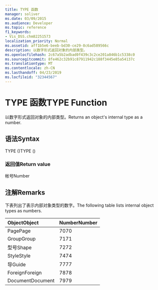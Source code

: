 ```yaml
---
title: TYPE 函数
manager: soliver
ms.date: 03/09/2015
ms.audience: Developer
ms.topic: reference
f1_keywords:
- Vis_DSS.chm82251573
localization_priority: Normal
ms.assetid: aff1b5e6-beeb-bd30-ce29-8c6ad589566c
description: 以数字形式返回对象的内部类型。
ms.openlocfilehash: 2c67a5b2adbad0f439c3c2ce201a846b1c5338c0
ms.sourcegitcommit: 8fe462c32b91c87911942c188f3445e85a54137c
ms.translationtype: MT
ms.contentlocale: zh-CN
ms.lasthandoff: 04/23/2019
ms.locfileid: "32344567"
---
```

# <a name="type-function"></a><span data-ttu-id="4f182-103">TYPE 函数</span><span class="sxs-lookup"><span data-stu-id="4f182-103">TYPE Function</span></span>

<span data-ttu-id="4f182-104">以数字形式返回对象的内部类型。</span><span class="sxs-lookup"><span data-stu-id="4f182-104">Returns an object's internal type as a number.</span></span> 
  
## <a name="syntax"></a><span data-ttu-id="4f182-105">语法</span><span class="sxs-lookup"><span data-stu-id="4f182-105">Syntax</span></span>

<span data-ttu-id="4f182-106">TYPE ()</span><span class="sxs-lookup"><span data-stu-id="4f182-106">TYPE ()</span></span>
  
### <a name="return-value"></a><span data-ttu-id="4f182-107">返回值</span><span class="sxs-lookup"><span data-stu-id="4f182-107">Return value</span></span>

<span data-ttu-id="4f182-108">帐号</span><span class="sxs-lookup"><span data-stu-id="4f182-108">Number</span></span>
  
## <a name="remarks"></a><span data-ttu-id="4f182-109">注解</span><span class="sxs-lookup"><span data-stu-id="4f182-109">Remarks</span></span>

<span data-ttu-id="4f182-110">下表列出了表示内部对象类型的数字。</span><span class="sxs-lookup"><span data-stu-id="4f182-110">The following table lists internal object types as numbers.</span></span>
  
|<span data-ttu-id="4f182-111">**Object**</span><span class="sxs-lookup"><span data-stu-id="4f182-111">**Object**</span></span>|<span data-ttu-id="4f182-112">**Number**</span><span class="sxs-lookup"><span data-stu-id="4f182-112">**Number**</span></span>|
|:-----|:-----|
|<span data-ttu-id="4f182-113">Page</span><span class="sxs-lookup"><span data-stu-id="4f182-113">Page</span></span>  <br/> |<span data-ttu-id="4f182-114">70</span><span class="sxs-lookup"><span data-stu-id="4f182-114">70</span></span>  <br/> |
|<span data-ttu-id="4f182-115">Group</span><span class="sxs-lookup"><span data-stu-id="4f182-115">Group</span></span>  <br/> |<span data-ttu-id="4f182-116">71</span><span class="sxs-lookup"><span data-stu-id="4f182-116">71</span></span>  <br/> |
|<span data-ttu-id="4f182-117">型号</span><span class="sxs-lookup"><span data-stu-id="4f182-117">Shape</span></span>  <br/> |<span data-ttu-id="4f182-118">72</span><span class="sxs-lookup"><span data-stu-id="4f182-118">72</span></span>  <br/> |
|<span data-ttu-id="4f182-119">Style</span><span class="sxs-lookup"><span data-stu-id="4f182-119">Style</span></span>  <br/> |<span data-ttu-id="4f182-120">74</span><span class="sxs-lookup"><span data-stu-id="4f182-120">74</span></span>  <br/> |
|<span data-ttu-id="4f182-121">导</span><span class="sxs-lookup"><span data-stu-id="4f182-121">Guide</span></span>  <br/> |<span data-ttu-id="4f182-122">77</span><span class="sxs-lookup"><span data-stu-id="4f182-122">77</span></span>  <br/> |
|<span data-ttu-id="4f182-123">Foreign</span><span class="sxs-lookup"><span data-stu-id="4f182-123">Foreign</span></span>  <br/> |<span data-ttu-id="4f182-124">78</span><span class="sxs-lookup"><span data-stu-id="4f182-124">78</span></span>  <br/> |
|<span data-ttu-id="4f182-125">Document</span><span class="sxs-lookup"><span data-stu-id="4f182-125">Document</span></span>  <br/> |<span data-ttu-id="4f182-126">79</span><span class="sxs-lookup"><span data-stu-id="4f182-126">79</span></span>  <br/> |
   

